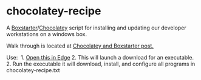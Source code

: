 chocolatey-recipe
=================

A [Boxstarter](http://boxstarter.org/)/[Chocolatey](https://chocolatey.org/) script for installing and updating our developer workstations on a windows box. 

Walk through is located at [Chocolatey and Boxstarter post.](http://www.jamessturtevant.com/posts/Chocolatey-And-Boxstarter/)

Use:
  1. [Open this in Edge](http://boxstarter.org/package/url?https://raw.githubusercontent.com/fusion-com-au/dev-workstation-boxstarter/master/chocolatey-recipe.txt)
  2. This will launch a download for an executable. 
  2. Run the executable it will download, install, and configure all programs in chocolatey-recipe.txt
